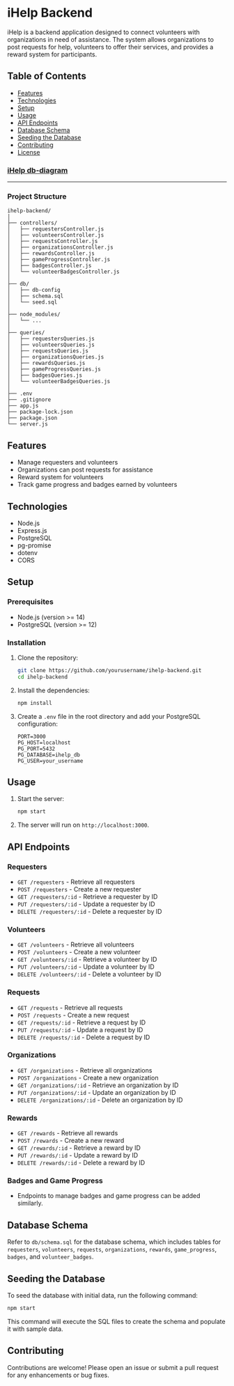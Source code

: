 # iHelp Backend

iHelp is a backend application designed to connect volunteers with organizations in need of assistance. The system allows organizations to post requests for help, volunteers to offer their services, and provides a reward system for participants.

## Table of Contents
- [Features](#features)
- [Technologies](#technologies)
- [Setup](#setup)
- [Usage](#usage)
- [API Endpoints](#api-endpoints)
- [Database Schema](#database-schema)
- [Seeding the Database](#seeding-the-database)
- [Contributing](#contributing)
- [License](#license)

### [iHelp db-diagram](https://dbdiagram.io/d/iHelp-66f49db63430cb846ca4076d)

<hr />

### Project Structure

```
ihelp-backend/
│
├── controllers/
│   ├── requestersController.js
│   ├── volunteersController.js
│   ├── requestsController.js
│   ├── organizationsController.js
│   ├── rewardsController.js
│   ├── gameProgressController.js
│   ├── badgesController.js
│   └── volunteerBadgesController.js
│
├── db/
│   ├── db-config
│   ├── schema.sql
│   └── seed.sql
│
├── node_modules/
│   └── ...
│
├── queries/
│   ├── requestersQueries.js
│   ├── volunteersQueries.js
│   ├── requestsQueries.js
│   ├── organizationsQueries.js
│   ├── rewardsQueries.js
│   ├── gameProgressQueries.js
│   ├── badgesQueries.js
│   └── volunteerBadgesQueries.js
│
├── .env
├── .gitignore
├── app.js
├── package-lock.json
├── package.json
└── server.js
```

## Features
- Manage requesters and volunteers
- Organizations can post requests for assistance
- Reward system for volunteers
- Track game progress and badges earned by volunteers

## Technologies
- Node.js
- Express.js
- PostgreSQL
- pg-promise
- dotenv
- CORS

## Setup

### Prerequisites
- Node.js (version >= 14)
- PostgreSQL (version >= 12)

### Installation
1. Clone the repository:
   ```bash
   git clone https://github.com/yourusername/ihelp-backend.git
   cd ihelp-backend
   ```

2. Install the dependencies:
   ```bash
   npm install
   ```

3. Create a `.env` file in the root directory and add your PostgreSQL configuration:
   ```env
   PORT=3000
   PG_HOST=localhost
   PG_PORT=5432
   PG_DATABASE=ihelp_db
   PG_USER=your_username
   ```

## Usage

1. Start the server:
   ```bash
   npm start
   ```

2. The server will run on `http://localhost:3000`.

## API Endpoints

### Requesters
- `GET /requesters` - Retrieve all requesters
- `POST /requesters` - Create a new requester
- `GET /requesters/:id` - Retrieve a requester by ID
- `PUT /requesters/:id` - Update a requester by ID
- `DELETE /requesters/:id` - Delete a requester by ID

### Volunteers
- `GET /volunteers` - Retrieve all volunteers
- `POST /volunteers` - Create a new volunteer
- `GET /volunteers/:id` - Retrieve a volunteer by ID
- `PUT /volunteers/:id` - Update a volunteer by ID
- `DELETE /volunteers/:id` - Delete a volunteer by ID

### Requests
- `GET /requests` - Retrieve all requests
- `POST /requests` - Create a new request
- `GET /requests/:id` - Retrieve a request by ID
- `PUT /requests/:id` - Update a request by ID
- `DELETE /requests/:id` - Delete a request by ID

### Organizations
- `GET /organizations` - Retrieve all organizations
- `POST /organizations` - Create a new organization
- `GET /organizations/:id` - Retrieve an organization by ID
- `PUT /organizations/:id` - Update an organization by ID
- `DELETE /organizations/:id` - Delete an organization by ID

### Rewards
- `GET /rewards` - Retrieve all rewards
- `POST /rewards` - Create a new reward
- `GET /rewards/:id` - Retrieve a reward by ID
- `PUT /rewards/:id` - Update a reward by ID
- `DELETE /rewards/:id` - Delete a reward by ID

### Badges and Game Progress
- Endpoints to manage badges and game progress can be added similarly.

## Database Schema
Refer to `db/schema.sql` for the database schema, which includes tables for `requesters`, `volunteers`, `requests`, `organizations`, `rewards`, `game_progress`, `badges`, and `volunteer_badges`.

## Seeding the Database
To seed the database with initial data, run the following command:
```bash
npm start
```
This command will execute the SQL files to create the schema and populate it with sample data.

## Contributing
Contributions are welcome! Please open an issue or submit a pull request for any enhancements or bug fixes.